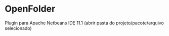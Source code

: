 # OpenFolder
Plugin para Apache Netbeans  IDE 11.1 (abrir pasta do projeto/pacote/arquivo selecionado)
